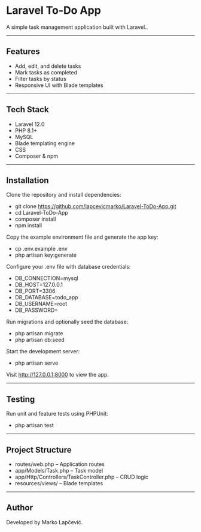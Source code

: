 # Laravel To-Do App

A simple task management application built with Laravel..

---

## Features

- Add, edit, and delete tasks
- Mark tasks as completed
- Filter tasks by status
- Responsive UI with Blade templates

---

## Tech Stack

- Laravel 12.0
- PHP 8.1+
- MySQL
- Blade templating engine
- CSS
- Composer & npm

---

## Installation

Clone the repository and install dependencies:

- git clone https://github.com/lapcevicmarko/Laravel-ToDo-App.git
- cd Laravel-ToDo-App
- composer install
- npm install

Copy the example environment file and generate the app key:

- cp .env.example .env
- php artisan key:generate

Configure your .env file with database credentials:

- DB_CONNECTION=mysql
- DB_HOST=127.0.0.1
- DB_PORT=3306
- DB_DATABASE=todo_app
- DB_USERNAME=root
- DB_PASSWORD=

Run migrations and optionally seed the database:

- php artisan migrate
- php artisan db:seed

Start the development server:

- php artisan serve

Visit http://127.0.0.1:8000 to view the app.

---

## Testing

Run unit and feature tests using PHPUnit:

- php artisan test

---

## Project Structure

- routes/web.php – Application routes
- app/Models/Task.php – Task model
- app/Http/Controllers/TaskController.php – CRUD logic
- resources/views/ – Blade templates

---

## Author

Developed by Marko Lapčević.
